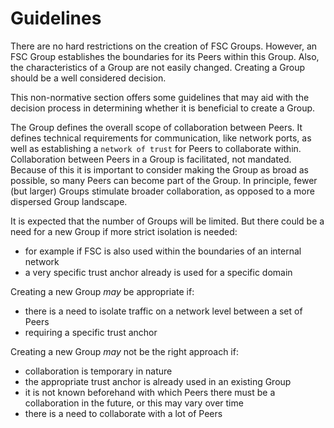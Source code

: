 # Guidelines

There are no hard restrictions on the creation of FSC Groups.
However, an FSC Group establishes the boundaries for its Peers within this Group. Also, the characteristics of a Group are not easily changed.
Creating a Group should be a well considered decision.

This non-normative section offers some guidelines that may aid with the decision process in determining whether it is beneficial to create a Group.

The Group defines the overall scope of collaboration between Peers. It defines technical requirements for communication, like network ports, as well as establishing a `network of trust` for Peers to collaborate within.
Collaboration between Peers in a Group is facilitated, not mandated. Because of this it is important to consider making the Group as broad as possible, so many Peers can become part of the Group.
In principle, fewer (but larger) Groups stimulate broader collaboration, as opposed to a more dispersed Group landscape.

It is expected that the number of Groups will be limited. But there could be a need for a new Group if more strict isolation is needed: 
* for example if FSC is also used within the boundaries of an internal network
* a very specific trust anchor already is used for a specific domain

Creating a new Group *may* be appropriate if:
* there is a need to isolate traffic on a network level between a set of Peers
* requiring a specific trust anchor 

Creating a new Group *may* not be the right approach if:
* collaboration is temporary in nature
* the appropriate trust anchor is already used in an existing Group
* it is not known beforehand with which Peers there must be a collaboration in the future, or this may vary over time
* there is a need to collaborate with a lot of Peers

